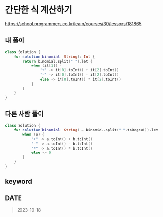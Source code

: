 # 간단한 식 계산하기

https://school.programmers.co.kr/learn/courses/30/lessons/181865

## 내 풀이

```kt
class Solution {
    fun solution(binomial: String): Int {
        return binomial.split(" ").let {
            when (it[1]) {
                "+" -> it[0].toInt() + it[2].toInt()
                "-" -> it[0].toInt() - it[2].toInt()
                else -> it[0].toInt() * it[2].toInt()
            }
        }
    }
}
```

## 다른 사람 풀이

```kt
class Solution {
    fun solution(binomial: String) = binomial.split(" ".toRegex()).let { (a, o, b) ->
        when (o) {
            "+" -> a.toInt() + b.toInt()
            "-" -> a.toInt() - b.toInt()
            "*" -> a.toInt() * b.toInt()
            else -> 0
        }
    }
}
```

## keyword

## DATE

> 2023-10-18
